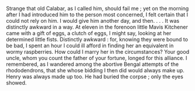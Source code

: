 Strange that old Calabar, as I called him, should fail me ; yet on the morning after I had introduced him to the person most concerned, I felt certain that I could not rely on him. I would give him another day, and then. . . . It was distinctly awkward in a way. At eleven in the forenoon little Mavis Kitchener came with a gift of eggs, a clutch of eggs, I might say, looking at her determined little fists. Distinctly awkward : for, knowing they were bound to be bad, I spent an hour I could ill afford in finding her an equivalent in wormy raspberries. How could I marry her in the circumstances? Your good uncle, whom you count the father of your fortune, longed for this alliance. I remembered, as I wandered among the abortive Bengal attempts of the rhododendrons, that she whose bidding I then did would always make up. Henry was always made up too. He had buried the corpse ; only the eyes showed. 